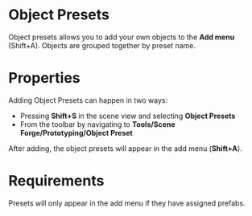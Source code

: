 ﻿
# Object Presets

Object presets allows you to add your own objects to the **Add menu** (Shift+A). Objects are grouped together by preset name.

# Properties

Adding Object Presets can happen in two ways:

- Pressing **Shift+S** in the scene view and selecting **Object Presets**
- From the toolbar by navigating to **Tools/Scene Forge/Prototyping/Object Preset**

After adding, the object presets will appear in the add menu (**Shift+A**).



# Requirements

Presets will only appear in the add menu if they have assigned prefabs.



